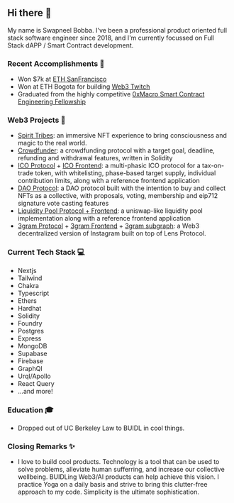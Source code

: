 ## Hi there 👋
My name is Swapneel Bobba. I've been a professional product oriented full stack software engineer since 2018, and I'm currently focussed on  Full Stack dAPP / Smart Contract development.

### Recent Accomplishments :tada:
- Won $7k at [ETH SanFrancisco](https://ethglobal.com/showcase/splash-fb6r0)
- Won at ETH Bogota for building [Web3 Twitch](https://ethglobal.com/showcase/dwitch-ux1hk)
- Graduated from the highly competitive [0xMacro Smart Contract Engineering Fellowship](https://0xmacro.com/engineering-fellowship) 

### Web3 Projects :handbag:
- [Spirit Tribes](https://spirittribes.xyz): an immersive NFT experience to bring consciousness and magic to the real world.
- [Crowdfunder](https://github.com/itsswappyb/student.itsswappyb/tree/main/crowdfund): a crowdfunding protocol with a target goal, deadline, refunding and withdrawal features, written in Solidity
- [ICO Protocol](https://github.com/itsswappyb/student.itsswappyb/tree/main/ico) + [ICO Frontend](https://github.com/itsswappyb/student.itsswappyb/tree/main/ico-frontend): a multi-phasic ICO protocol for a tax-on-trade token, with whitelisting, phase-based target supply, individual contribution limits, along with a reference frontend application
- [DAO Protocol](https://github.com/itsswappyb/student.itsswappyb/tree/main/dao): a DAO protocol built with the intention to buy and collect NFTs as a collective, with proposals, voting, membership and eip712 signature vote casting features
- [Liquidity Pool Protocol + Frontend](https://github.com/itsswappyb/student.itsswappyb/tree/main/lp): a uniswap-like liquidity pool implementation along with a reference frontend application
- [3gram Protocol](https://github.com/itsswappyb/3gram-contracts) + [3gram Frontend](https://github.com/itsswappyb/3gram-ui) + [3gram subgraph](https://github.com/itsswappyb/3gram-subgraph-dev): a Web3 decentralized version of Instagram built on top of Lens Protocol. 

### Current Tech Stack :computer:
- Nextjs
- Tailwind
- Chakra
- Typescript
- Ethers
- Hardhat
- Solidity
- Foundry
- Postgres
- Express
- MongoDB
- Supabase
- Firebase
- GraphQl
- Urql/Apollo
- React Query
- ...and more!

### Education :mortar_board:
- Dropped out of UC Berkeley Law to BUIDL in cool things.

### Closing Remarks :sparkles:
- I love to build cool products. Technology is a tool that can be used to solve problems, alleviate human sufferring, and increase our collective wellbeing. BUIDLing Web3/AI products can help achieve this vision. I practice Yoga on a daily basis and strive to bring this clutter-free approach to my code. Simplicity is the ultimate sophistication.


<!--
**itsswappyb/itsswappyb** is a ✨ _special_ ✨ repository because its `README.md` (this file) appears on your GitHub profile.

Here are some ideas to get you started:

- 🔭 I’m currently working on ...
- 🌱 I’m currently learning ...
- 👯 I’m looking to collaborate on ...
- 🤔 I’m looking for help with ...
- 💬 Ask me about ...
- 📫 How to reach me: ...
- 😄 Pronouns: ...
- ⚡ Fun fact: ...
-->
